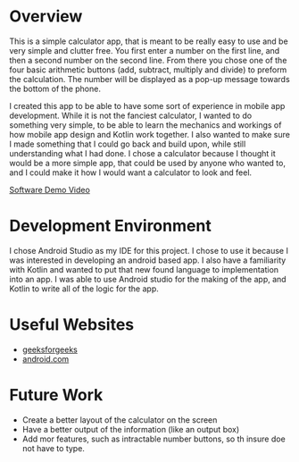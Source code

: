 # Overview

This is a simple calculator app, that is meant to be really easy to use and be very simple and clutter free. You first enter a number on the first line,
and then a second number on the second line. From there you chose one of the four basic arithmetic buttons (add, subtract, multiply and divide) to preform
the calculation. The number will be displayed as a pop-up message towards the bottom of the phone.

I created this app to be able to have some sort of experience in mobile app development. While it is not the fanciest calculator,
I wanted to do something very simple, to be able to learn the mechanics and workings of how mobile app design and Kotlin work together. 
I also wanted to make sure I made something that I could go back and build upon, while still understanding what I had done. 
I chose a calculator because I thought it would be a more simple app, that could be used by anyone who wanted to, and I could make it how 
I would want a calculator to look and feel.

[Software Demo Video](https://youtu.be/vIgZJ8yjnLg)

# Development Environment

I chose Android Studio as my IDE for this project. I chose to use it because I was interested in developing an android based app. 
I also have a familiarity with Kotlin and wanted to put that new found language to implementation into an app. 
I was able to use Android studio for the making of the app, and Kotlin to write all of the logic for the app.

# Useful Websites

* [geeksforgeeks](https://www.geeksforgeeks.org/android-studio-tutorial/#FileStructure)
* [android.com](https://developer.android.com/codelabs/basic-android-kotlin-training-xml-layouts#0)

# Future Work

* Create a better layout of the calculator on the screen
* Have a better output of the information (like an output box)
* Add mor features, such as intractable number buttons, so th insure doe not have to type.